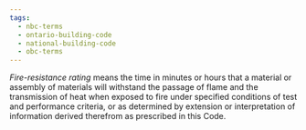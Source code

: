 ```yaml
---
tags:
  - nbc-terms
  - ontario-building-code
  - national-building-code
  - obc-terms
---
```

*Fire-resistance rating* means the time in minutes or hours that a material or assembly of materials will withstand the passage of flame and the transmission of heat when exposed to fire under specified conditions of test and performance criteria, or as determined by extension or interpretation of information derived therefrom as prescribed in this Code.